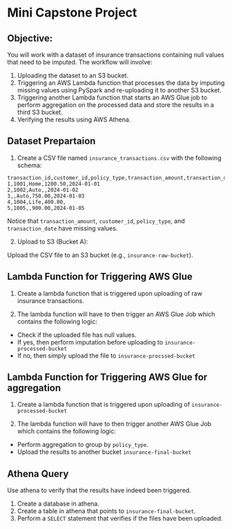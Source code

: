 # Mini Capstone Project

## Objective:

You will work with a dataset of insurance transactions containing null values that need to be imputed. The workflow will involve:

1. Uploading the dataset to an S3 bucket.
2. Triggering an AWS Lambda function that processes the data by imputing missing values using PySpark and re-uploading it to another S3 bucket.
3. Triggering another Lambda function that starts an AWS Glue job to perform aggregation on the processed data and store the results in a third S3 bucket.
4. Verifying the results using AWS Athena.

## Dataset Prepartaion

1. Create a CSV file named `insurance_transactions.csv` with the following schema:

```
transaction_id,customer_id,policy_type,transaction_amount,transaction_date
1,1001,Home,1200.50,2024-01-01
2,1002,Auto,,2024-01-02
3,,Auto,750.00,2024-01-03
4,1004,Life,400.00,
5,1005,,900.00,2024-01-05
```
Notice that `transaction_amount`, `customer_id`, `policy_type`, and `transaction_date` have missing values.

2. Upload to S3 (Bucket A):

Upload the CSV file to an S3 bucket (e.g., `insurance-raw-bucket`).

## Lambda Function for Triggering AWS Glue

1. Create a lambda function that is triggered upon uploading of raw insurance transactions.

2. The lambda function will have to then trigger an AWS Glue Job which contains the following logic:

* Check if the uploaded file has null values.
* If yes, then perform imputation before uploading to `insurance-processed-bucket`
* If no, then simply upload the file to `insurance-procssed-bucket`

## Lambda Function for Triggering AWS Glue for aggregation

1. Create a lambda function that is triggered upon uploading of `insurance-processed-bucket`

2. The lambda function will have to then trigger another AWS Glue Job which contains the following logic:

* Perform aggregation to group by `policy_type`.
* Upload the results to another bucket `insurance-final-bucket`

## Athena Query

Use athena to verify that the results have indeed been triggered.

1. Create a database in athena.
2. Create a table in athena that points to `insurance-final-bucket`.
3. Perform a `SELECT` statement that verifies if the files have been uploaded.
